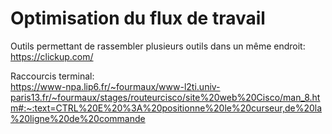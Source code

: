 # Optimisation du flux de travail

Outils permettant de rassembler plusieurs outils dans un même endroit:\
https://clickup.com/

Raccourcis terminal: \
https://www-npa.lip6.fr/~fourmaux/www-l2ti.univ-paris13.fr/~fourmaux/stages/routeurcisco/site%20web%20Cisco/man_8.htm#:~:text=CTRL%20E%20%3A%20positionne%20le%20curseur,de%20la%20ligne%20de%20commande